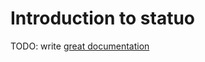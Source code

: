 # Introduction to statuo

TODO: write [great documentation](http://jacobian.org/writing/what-to-write/)

